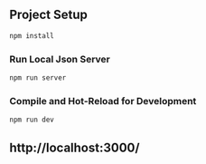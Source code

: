 ## Project Setup

```sh
npm install
```

### Run Local Json Server

```sh
npm run server
```

### Compile and Hot-Reload for Development

```sh
npm run dev
```

## http://localhost:3000/
